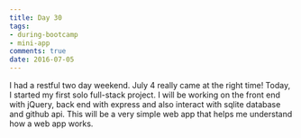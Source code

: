 ```yaml
---
title: Day 30   
tags: 
- during-bootcamp
- mini-app
comments: true
date: 2016-07-05
---
```


I had a restful two day weekend. July 4 really came at the right time! Today, I started my first solo full-stack project. I will be working on the front end with jQuery, back end with express and also interact with sqlite database and github api. This will be a very simple web app that helps me understand how a web app works. 







